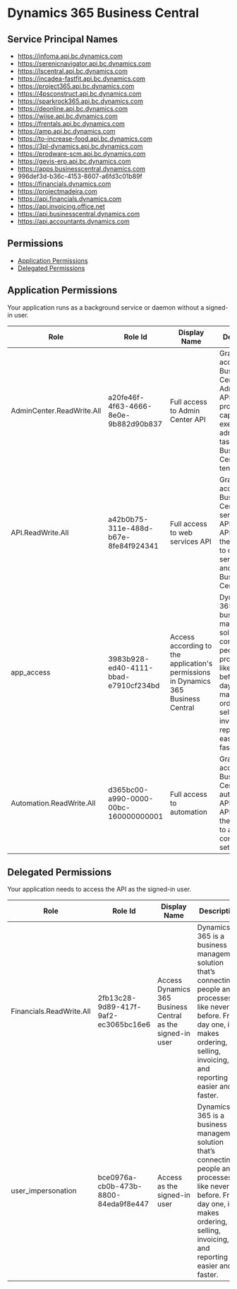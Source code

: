 # Dynamics 365 Business Central
## Service Principal Names
- https://infoma.api.bc.dynamics.com
- https://serenicnavigator.api.bc.dynamics.com
- https://lscentral.api.bc.dynamics.com
- https://incadea-fastfit.api.bc.dynamics.com
- https://project365.api.bc.dynamics.com
- https://4psconstruct.api.bc.dynamics.com
- https://sparkrock365.api.bc.dynamics.com
- https://deonline.api.bc.dynamics.com
- https://wiise.api.bc.dynamics.com
- https://frentals.api.bc.dynamics.com
- https://amp.api.bc.dynamics.com
- https://to-increase-food.api.bc.dynamics.com
- https://3pl-dynamics.api.bc.dynamics.com
- https://prodware-scm.api.bc.dynamics.com
- https://gevis-erp.api.bc.dynamics.com
- https://apps.businesscentral.dynamics.com
- 996def3d-b36c-4153-8607-a6fd3c01b89f
- https://financials.dynamics.com
- https://projectmadeira.com
- https://api.financials.dynamics.com
- https://api.invoicing.office.net
- https://api.businesscentral.dynamics.com
- https://api.accountants.dynamics.com

 ## Permissions
- [Application Permissions](#application-permissions)
- [Delegated Permissions](#delegated-permissions)

## Application Permissions
Your application runs as a background service or daemon without a signed-in user.

| Role | Role Id | Display Name | Description |
|---|---|---|---|
| AdminCenter.ReadWrite.All | a20fe46f-4f63-4666-8e0e-9b882d90b837 | Full access to Admin Center API | Grants full access to the Business Central Admin Center API. This API provides capability to execute administrative tasks for a Business Central tenant. |
| API.ReadWrite.All | a42b0b75-311e-488d-b67e-8fe84f924341 | Full access to web services API | Grants full access to the Business Central web services APIs. These APIs provide the capability to call web services APIs and modify Business Central data.	 |
| app_access | 3983b928-ed40-4111-bbad-e7910cf234bd | Access according to the application's permissions in Dynamics 365 Business Central | Dynamics 365 is a business management solution that’s connecting people and processes like never before. From day one, it makes ordering, selling, invoicing, and reporting easier and faster. |
| Automation.ReadWrite.All | d365bc00-a990-0000-00bc-160000000001 | Full access to automation | Grants full access to the Business Central automation APIs. These APIs provide the capability to automate company setup. |

## Delegated Permissions
Your application needs to access the API as the signed-in user. 

| Role | Role Id | Display Name | Description |
|---|---|---|---|
| Financials.ReadWrite.All | 2fb13c28-9d89-417f-9af2-ec3065bc16e6 | Access Dynamics 365 Business Central as the signed-in user | Dynamics 365 is a business management solution that’s connecting people and processes like never before. From day one, it makes ordering, selling, invoicing, and reporting easier and faster. |
| user_impersonation | bce0976a-cb0b-473b-8800-84eda9f8e447 | Access as the signed-in user | Dynamics 365 is a business management solution that’s connecting people and processes like never before. From day one, it makes ordering, selling, invoicing, and reporting easier and faster. |

